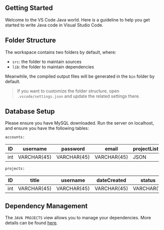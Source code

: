 ## Getting Started

Welcome to the VS Code Java world. Here is a guideline to help you get started to write Java code in Visual Studio Code.

## Folder Structure

The workspace contains two folders by default, where:

- `src`: the folder to maintain sources
- `lib`: the folder to maintain dependencies

Meanwhile, the compiled output files will be generated in the `bin` folder by default.

> If you want to customize the folder structure, open `.vscode/settings.json` and update the related settings there.

## Database Setup
Please ensure you have MySQL downloaded. Run the server on localhost, and ensure you have the following tables:

`accounts:`

| ID  | username    | password    | email       | projectList |
|-----|-------------|-------------|-------------|-------------|
| int | VARCHAR(45) | VARCHAR(45) | VARCHAR(45) | JSON        |

`projects:`

| ID  | title       | username    | dateCreated | status     | projectInfoStruct | thumbnail   | tags |
|-----|-------------|-------------|-------------|------------|-------------------|-------------|------|
| int | VARCHAR(45) | VARCHAR(45) | VARCHAR(45) | VARCHAR(7) | VARCHAR(9999)     | VARCHAR(45) | JSON |


## Dependency Management

The `JAVA PROJECTS` view allows you to manage your dependencies. More details can be found [here](https://github.com/microsoft/vscode-java-dependency#manage-dependencies).
